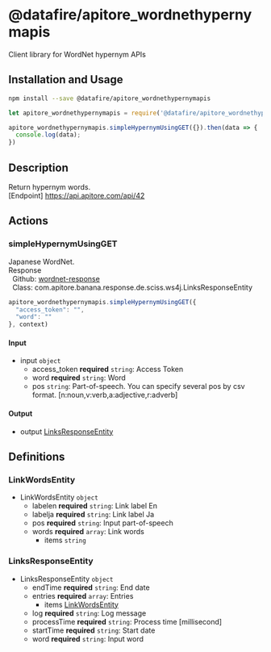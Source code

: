 # @datafire/apitore_wordnethypernymapis

Client library for WordNet hypernym APIs

## Installation and Usage
```bash
npm install --save @datafire/apitore_wordnethypernymapis
```
```js
let apitore_wordnethypernymapis = require('@datafire/apitore_wordnethypernymapis').create();

apitore_wordnethypernymapis.simpleHypernymUsingGET({}).then(data => {
  console.log(data);
})
```

## Description

Return hypernym words.<BR />[Endpoint] https://api.apitore.com/api/42

## Actions

### simpleHypernymUsingGET
Japanese WordNet.<BR />Response<BR />&nbsp; Github: <a href="https://github.com/keigohtr/apitore-response-parent/tree/master/wordnet-response">wordnet-response</a><BR />&nbsp; Class: com.apitore.banana.response.de.sciss.ws4j.LinksResponseEntity<BR />


```js
apitore_wordnethypernymapis.simpleHypernymUsingGET({
  "access_token": "",
  "word": ""
}, context)
```

#### Input
* input `object`
  * access_token **required** `string`: Access Token
  * word **required** `string`: Word
  * pos `string`: Part-of-speech. You can specify several pos by csv format. [n:noun,v:verb,a:adjective,r:adverb]

#### Output
* output [LinksResponseEntity](#linksresponseentity)



## Definitions

### LinkWordsEntity
* LinkWordsEntity `object`
  * labelen **required** `string`: Link label En
  * labelja **required** `string`: Link label Ja
  * pos **required** `string`: Input part-of-speech
  * words **required** `array`: Link words
    * items `string`

### LinksResponseEntity
* LinksResponseEntity `object`
  * endTime **required** `string`: End date
  * entries **required** `array`: Entries
    * items [LinkWordsEntity](#linkwordsentity)
  * log **required** `string`: Log message
  * processTime **required** `string`: Process time [millisecond]
  * startTime **required** `string`: Start date
  * word **required** `string`: Input word


